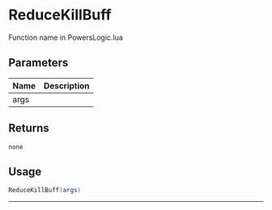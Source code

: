 # ReduceKillBuff

Function name in PowersLogic.lua

## Parameters

| Name | Description |
| ---- | ----------- |
| args |             |

## Returns

`none`

## Usage

```lua
ReduceKillBuff(args)
```

---
